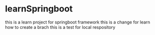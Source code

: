 # learnSpringboot
this is a learn project for springboot framework
this is a change for learn how to create a brach
this is a test for local respository
